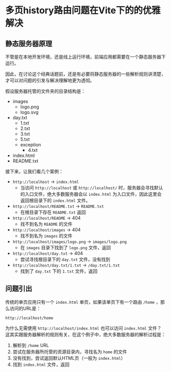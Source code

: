 # 多页history路由问题在Vite下的的优雅解决


## 静态服务器原理

不管是在本地开发环境，还是线上运行环境，前端应用都需要在一个静态服务器下运行。

因此，在讨论这个经典话题前，还是有必要将静态服务器的一些解析规则讲清楚，才可以对问题的引发与解决理解地更为透彻。

假设服务器托管的文件夹的目录结构是：

- images
   - logo.png
   - logo.svg
- day.txt
   - 1.txt
   - 2.txt
   - 3.txt
   - 5.txt
   - exception
      - 4.txt
- index.html
- README.txt

接下来，让我们看几个案例：


- `http://localhost` -> `index.html`
   - 当访问 `http://localhost` 或 `http://localhost/` 时，服务器会寻找默认的入口文件，绝大多数服务器会以 `index.html` 为入口文件，因此这里会返回根目录下的 `index.html` 文件。
- `http://localhost/README.txt` -> `README.txt`
   - 在根目录下存在 `README.txt` 返回
- `http://localhost/README` -> 404
   - 找不到名为 `README` 的文件
- `http://localhost/images` -> 404
   - 找不到名为 `images` 的文件
- `http://localhost/images/logo.png` -> `images/logo.png`
   - 在 `images` 目录下找到了 `logo.png` 文件，返回
- `http://localhost/day.txt` -> 404
   - 尝试寻找根目录下的 `day.txt` 文件，没有找到
- `http://localhost/day.txt/1.txt` -> `/day.txt/1.txt`
   - 找到了 `day.txt` 下的 `1.txt` 文件，返回


## 问题引出

传统的单页应用只有一个 `index.html` 单页，如果该单页下有一个路由 `/home` ，那么访问的URL是：

`http://localhost/home`


为什么无需使用 `http://localhost/index.html` 也可以访问 `index.html` 文件？这其实跟服务器解析的规则有关，在这个例子中，绝大多数服务器的解析过程是：

1. 解析到 `/home` URL
2. 尝试在服务器所托管的资源目录内，寻找名为 `home` 的文件
3. 没有找到，尝试返回默认HTML页（一般为 `index.html`）
4. 找到 `index.html` 文件，返回

